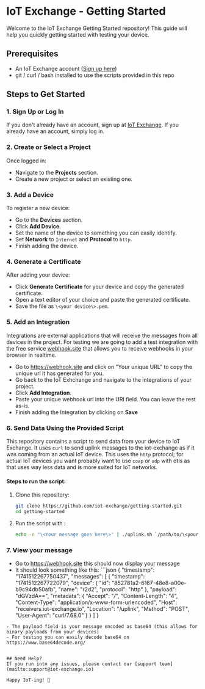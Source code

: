 # IoT Exchange - Getting Started

Welcome to the IoT Exchange Getting Started repository! 
This guide will help you quickly getting started with testing your device.

## Prerequisites

- An IoT Exchange account ([Sign up here](https://portal.iot-exchange.io))
- git / curl / bash installed to use the scripts provided in this repo

## Steps to Get Started

### 1. Sign Up or Log In
If you don't already have an account, sign up at [IoT Exchange](https://portal.iot-exchange.io). If you already have an account, simply log in.

### 2. Create or Select a Project
Once logged in:
- Navigate to the **Projects** section.
- Create a new project or select an existing one.

### 3. Add a Device
To register a new device:
- Go to the **Devices** section.
- Click **Add Device**.
- Set the name of the device to something you can easily identify.
- Set **Network** to `Internet` and **Protocol** to `http`.
- Finish adding the device.

### 4. Generate a Certificate
After adding your device:
- Click **Generate Certificate** for your device and copy the generated certificate.
- Open a text editor of your choice and paste the generated certificate.
- Save the file as `\<your device\>.pem`.

### 5. Add an Integration
Integrations are external applications that will receive the messages from
all devices in the project.
For testing we are going to add a test integration with the free service
[webhook.site](https://webhook.site) that allows you to receive webhooks in
your browser in realtime.
- Go to https://webhook.site and click on "Your unique URL" to copy the unique url it has generated for you.
- Go back to the IoT Exhchange and navigate to the integrations of your project.
- Click **Add Integration**.
- Paste your unique webhook url into the URI field. You can leave the rest as-is.
- Finish adding the Integration by clicking on **Save**

### 6. Send Data Using the Provided Script
This repository contains a script to send data from your device to IoT Exchange.
It uses `curl` to send uplink messages to the iot-exchange as if it was
coming from an actual IoT device.
This uses the `http` protocol; for actual IoT devices you want probably want
to use `coap` or `udp` with dtls as that uses way less data and is more
suited for IoT networks.

#### Steps to run the script:
1. Clone this repository:
   ```sh
   git clone https://github.com/iot-exchange/getting-started.git
   cd getting-started
   ```
2. Run the script with :
   ```sh
   echo -n "\<Your message goes here\>" | ./uplink.sh `/path/to/\<your device\>.pem`
   ```

### 7. View your message
- Go to https://webhook.site this should now display your message
- It should look something like this: ```json
{
  "timestamp": "1741512267750437",
  "messages": [
    {
      "timestamp": "1741512267722079",
      "device": {
        "id": "852781a2-6167-48e8-a00e-b9c94db50afb",
        "name": "r2d2",
        "protocol": "http"
      },
      "payload": "dGVzdA==",
      "metadata": {
        "Accept": "*/*",
        "Content-Length": "4",
        "Content-Type": "application/x-www-form-urlencoded",
        "Host": "receivers.iot-exchange.io",
        "Location": "/uplink",
        "Method": "POST",
        "User-Agent": "curl/7.68.0"
      }
    }
  ]
}
```
- The payload field is your message encoded as base64 (this allows for binary payloads from your devices)
- For testing you can easily decode base64 on https://www.base64decode.org/


## Need Help?
If you run into any issues, please contact our [support team](mailto:support@iot-exchange.io)

Happy IoT-ing! 🚀

